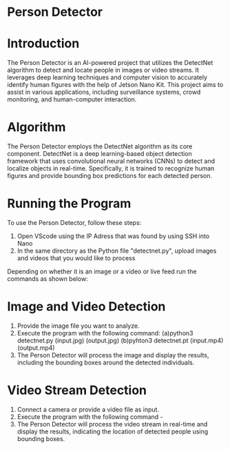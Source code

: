 # Person Detector

# Introduction
The Person Detector is an AI-powered project that utilizes the DetectNet algorithm to detect and locate people in images or video streams. It leverages deep learning techniques and computer vision to accurately identify human figures with the help of Jetson Nano Kit. This project aims to assist in various applications, including surveillance systems, crowd monitoring, and human-computer interaction.

# Algorithm
The Person Detector employs the DetectNet algorithm as its core component. DetectNet is a deep learning-based object detection framework that uses convolutional neural networks (CNNs) to detect and localize objects in real-time. Specifically, it is trained to recognize human figures and provide bounding box predictions for each detected person.

# Running the Program
To use the Person Detector, follow these steps:
1. Open VScode using the IP Adress that was found by using SSH into Nano
2. In the same directory as the Python file "detectnet.py", upload images and videos that you would like to process

Depending on whether it is an image or a video or live feed run the commands as shown below:

# Image and Video Detection
1. Provide the image file you want to analyze.
2. Execute the program with the following command:
    (a)python3 detectnet.py (input.jpg) (output.jpg)
    (b)pyhton3 detectnet.pt (input.mp4) (output.mp4)
4. The Person Detector will process the image and display the results, including the bounding boxes around the detected individuals.

# Video Stream Detection
1. Connect a camera or provide a video file as input.
2. Execute the program with the following command - 
3. The Person Detector will process the video stream in real-time and display the results, indicating the location of detected people using bounding boxes.
